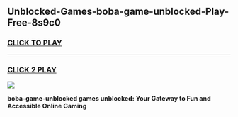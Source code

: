 
## Unblocked-Games-boba-game-unblocked-Play-Free-8s9c0
<h3>
<a href="https://premium76.site?title=boba-game-unblocked&ref=09A">CLICK TO PLAY</a></h3>
<hr>

<h3>
<a href="https://premium76.site?title=boba-game-unblocked&ref=09A">CLICK 2 PLAY</a>
  
</h3>

<a href="https://premium76.site?title=boba-game-unblocked&ref=09A"><img src="https://clearcache.store/games.png"></a>


**boba-game-unblocked games unblocked: Your Gateway to Fun and Accessible Online Gaming**
